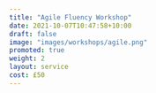```yaml
---
title: "Agile Fluency Workshop"
date: 2021-10-07T10:47:58+10:00
draft: false
image: "images/workshops/agile.png"
promoted: true
weight: 2
layout: service
cost: £50
---
```


